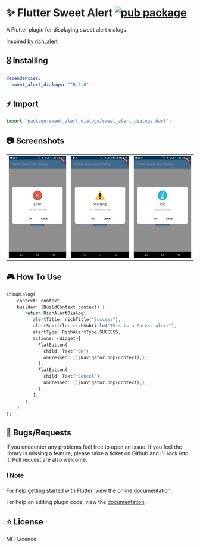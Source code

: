 # ✨ Flutter Sweet Alert [![pub package](https://img.shields.io/pub/v/sweet_alert_dialogs.svg)](https://pub.dartlang.org/packages/sweet_alert_dialogs)

A Flutter plugin for displaying sweet alert dialogs.

Inspired by [rich_alert](https://github.com/thedejifab/rich_alert)

## 🎖 Installing

```yaml
dependencies:
  sweet_alert_dialogs: "^0.2.0"
```

## ⚡️ Import

```dart
import 'package:sweet_alert_dialogs/sweet_alert_dialogs.dart';
```

## 📷 Screenshots

<table>
  <tr>
    <td align="center">
      <img src="screenshots/1.jpg" width="250px">
    </td>
    <td align="center">
      <img src="screenshots/2.jpg" width="250px">
    </td>
    <td align="center">
      <img src="screenshots/3.jpg" width="250px">
    </td>
  </tr>
</table>

## 🎮 How To Use

```dart
showDialog(
    context: context,
    builder: (BuildContext context) {
       return RichAlertDialog(
          alertTitle: richTitle("Success"),
          alertSubtitle: richSubtitle("This is a Sucess alert"),
          alertType: RichAlertType.SUCCESS,
          actions: <Widget>[
            FlatButton(
              child: Text("OK"),
              onPressed: (){Navigator.pop(context);},
            ),
            FlatButton(
              child: Text("Cancel"),
              onPressed: (){Navigator.pop(context);},
            ),
          ],
       );
    }
);
```

## 🐛 Bugs/Requests

If you encounter any problems feel free to open an issue. If you feel the
library is missing a feature, please raise a ticket on Github and I'll look into
it. Pull request are also welcome.

### ❗️ Note

For help getting started with Flutter, view the online
[documentation](https://flutter.io/).

For help on editing plugin code, view the
[documentation](https://flutter.io/platform-plugins/#edit-code).

## ⭐️ License

MIT Licence
